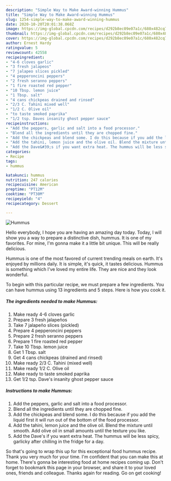 ```yaml
---
description: "Simple Way to Make Award-winning Hummus"
title: "Simple Way to Make Award-winning Hummus"
slug: 1254-simple-way-to-make-award-winning-hummus
date: 2020-10-20T20:01:38.068Z
image: https://img-global.cpcdn.com/recipes/d292b8ec09e07a1c/680x482cq70/hummus-recipe-main-photo.jpg
thumbnail: https://img-global.cpcdn.com/recipes/d292b8ec09e07a1c/680x482cq70/hummus-recipe-main-photo.jpg
cover: https://img-global.cpcdn.com/recipes/d292b8ec09e07a1c/680x482cq70/hummus-recipe-main-photo.jpg
author: Ernest Hardy
ratingvalue: 5
reviewcount: 42558
recipeingredient:
- "4-6 cloves garlic"
- "3 fresh jalapeos"
- "7 jalapeo slices pickled"
- "4 pepperoncini peppers"
- "2 fresh seranno peppers"
- "1 fire roasted red pepper"
- "10 Tbsp. lemon juice"
- "1 Tbsp. salt"
- "4 cans chickpeas drained and rinsed"
- "2/3 C. Tahini mixed well"
- "1/2 C. Olive oil"
- "to taste smoked paprika"
- "1/2 tsp. Daves insanity ghost pepper sauce"
recipeinstructions:
- "Add the peppers, garlic and salt into a food processor."
- "Blend all the ingredients until they are chopped fine."
- "Add the chickpeas and blend some. I do this because if you add the liquid first it will run out of the bottom of the food processor."
- "Add the tahini, lemon juice and the olive oil. Blend the mixture until smooth. Add olive oil in small amounts until the texture you like."
- "Add the Dave&#39;s if you want extra heat. The hummus will be less spicy, garlicky after chilling in the fridge for a day."
categories:
- Recipe
tags:
- hummus

katakunci: hummus 
nutrition: 247 calories
recipecuisine: American
preptime: "PT12M"
cooktime: "PT30M"
recipeyield: "4"
recipecategory: Dessert

---
```



![Hummus](https://img-global.cpcdn.com/recipes/d292b8ec09e07a1c/680x482cq70/hummus-recipe-main-photo.jpg)

Hello everybody, I hope you are having an amazing day today. Today, I will show you a way to prepare a distinctive dish, hummus. It is one of my favorites. For mine, I'm gonna make it a little bit unique. This will be really delicious.

Hummus is one of the most favored of current trending meals on earth. It's enjoyed by millions daily. It is simple, it's quick, it tastes delicious. Hummus is something which I've loved my entire life. They are nice and they look wonderful.




To begin with this particular recipe, we must prepare a few ingredients. You can have hummus using 13 ingredients and 5 steps. Here is how you cook it.

<!--inarticleads1-->

##### The ingredients needed to make Hummus:

1. Make ready 4-6 cloves garlic
1. Prepare 3 fresh jalapeños
1. Take 7 jalapeño slices (pickled)
1. Prepare 4 pepperoncini peppers
1. Prepare 2 fresh seranno peppers
1. Prepare 1 fire roasted red pepper
1. Take 10 Tbsp. lemon juice
1. Get 1 Tbsp. salt
1. Get 4 cans chickpeas (drained and rinsed)
1. Make ready 2/3 C. Tahini (mixed well)
1. Make ready 1/2 C. Olive oil
1. Make ready to taste smoked paprika
1. Get 1/2 tsp. Dave&#39;s insanity ghost pepper sauce




<!--inarticleads2-->

##### Instructions to make Hummus:

1. Add the peppers, garlic and salt into a food processor.
1. Blend all the ingredients until they are chopped fine.
1. Add the chickpeas and blend some. I do this because if you add the liquid first it will run out of the bottom of the food processor.
1. Add the tahini, lemon juice and the olive oil. Blend the mixture until smooth. Add olive oil in small amounts until the texture you like.
1. Add the Dave&#39;s if you want extra heat. The hummus will be less spicy, garlicky after chilling in the fridge for a day.




So that's going to wrap this up for this exceptional food hummus recipe. Thank you very much for your time. I'm confident that you can make this at home. There's gonna be interesting food at home recipes coming up. Don't forget to bookmark this page in your browser, and share it to your loved ones, friends and colleague. Thanks again for reading. Go on get cooking!
